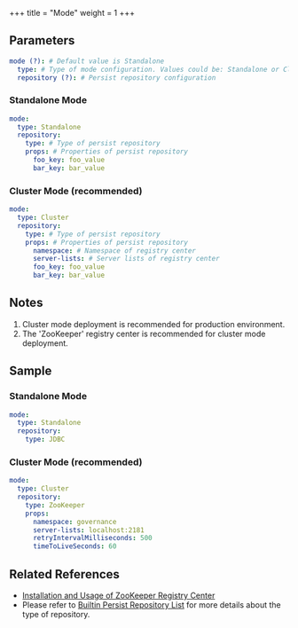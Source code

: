 +++
title = "Mode"
weight = 1
+++

## Parameters

```yaml
mode (?): # Default value is Standalone
  type: # Type of mode configuration. Values could be: Standalone or Cluster
  repository (?): # Persist repository configuration
```

### Standalone Mode

```yaml
mode:
  type: Standalone
  repository:
    type: # Type of persist repository
    props: # Properties of persist repository
      foo_key: foo_value
      bar_key: bar_value
```

### Cluster Mode (recommended)

```yaml
mode:
  type: Cluster
  repository:
    type: # Type of persist repository
    props: # Properties of persist repository
      namespace: # Namespace of registry center
      server-lists: # Server lists of registry center
      foo_key: foo_value
      bar_key: bar_value
```

## Notes

1. Cluster mode deployment is recommended for production environment.
1. The 'ZooKeeper' registry center is recommended for cluster mode deployment.

## Sample

### Standalone Mode

```yaml
mode:
  type: Standalone
  repository:
    type: JDBC
```

### Cluster Mode (recommended)

```yaml
mode:
  type: Cluster
  repository:
    type: ZooKeeper
    props: 
      namespace: governance
      server-lists: localhost:2181
      retryIntervalMilliseconds: 500
      timeToLiveSeconds: 60
```

## Related References

- [Installation and Usage of ZooKeeper Registry Center](https://zookeeper.apache.org/doc/r3.7.1/zookeeperStarted.html)
- Please refer to [Builtin Persist Repository List](/en/user-manual/common-config/builtin-algorithm/metadata-repository/) for more details about the type of repository.
